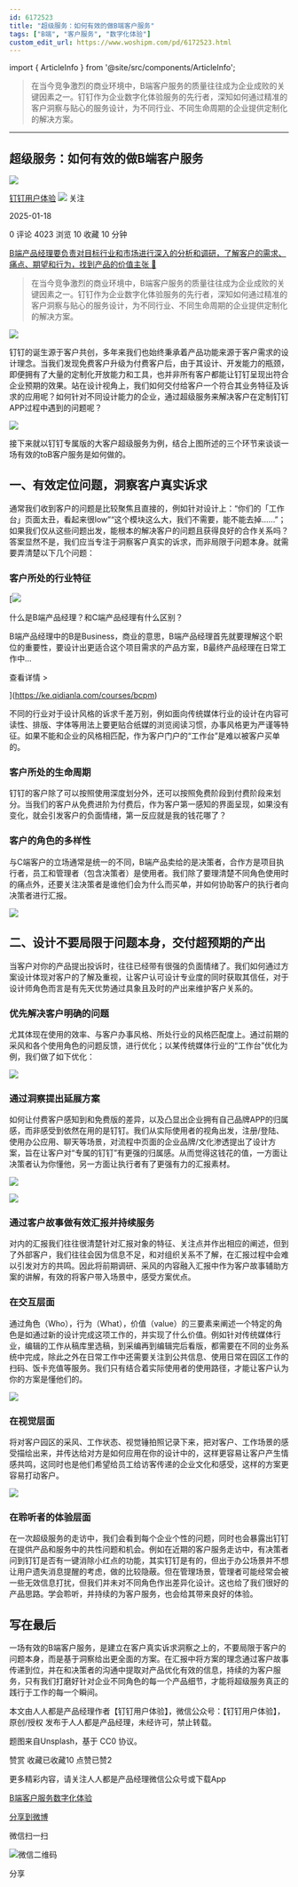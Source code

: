 ```yaml
---
id: 6172523
title: "超级服务：如何有效的做B端客户服务"
tags: ["B端", "客户服务", "数字化体验"]
custom_edit_url: https://www.woshipm.com/pd/6172523.html
---
```

import { ArticleInfo } from '@site/src/components/ArticleInfo';

<ArticleInfo
    author="钉钉用户体验"
    authorLink="https://www.woshipm.com/u/1578939"
    published="2025-01-18"
    views={4023}
    comments={0}
    collects={10}
/>

> 在当今竞争激烈的商业环境中，B端客户服务的质量往往成为企业成败的关键因素之一。钉钉作为企业数字化体验服务的先行者，深知如何通过精准的客户洞察与贴心的服务设计，为不同行业、不同生命周期的企业提供定制化的解决方案。

---

## 超级服务：如何有效的做B端客户服务

[![](https://static.woshipm.com/view/woshipm_api_def_20240426170607_3398.png?imageView2/1/w/72/h/72/q/100)](https://www.woshipm.com/u/1578939)

[钉钉用户体验](https://www.woshipm.com/u/1578939) ![](https://static.woshipm.com/tag/1101_1@2x.png) 关注

2025-01-18

0 评论 4023 浏览 10 收藏 10 分钟

[B端产品经理要负责对目标行业和市场进行深入的分析和调研，了解客户的需求、痛点、期望和行为，找到产品的价值主张 🔗](https://ke.qidianla.com/courses/bcpm)

> 在当今竞争激烈的商业环境中，B端客户服务的质量往往成为企业成败的关键因素之一。钉钉作为企业数字化体验服务的先行者，深知如何通过精准的客户洞察与贴心的服务设计，为不同行业、不同生命周期的企业提供定制化的解决方案。

![](https://image.woshipm.com/2023/04/14/7cac432c-da8e-11ed-a86f-00163e0b5ff3.jpg)

钉钉的诞生源于客户共创，多年来我们也始终秉承着产品功能来源于客户需求的设计理念。当我们发现免费客户升级为付费客户后，由于其设计、开发能力的瓶颈，即便拥有了大量的定制化开放能力和工具，也并非所有客户都能让钉钉呈现出符合企业预期的效果。站在设计视角上，我们如何交付给客户一个符合其业务特征及诉求的应用呢？如何针对不同设计能力的企业，通过超级服务来解决客户在定制钉钉APP过程中遇到的问题呢？

![](https://image.woshipm.com/2025/01/17/8dec3060-d4b6-11ef-af35-00163e09d72f.png)

接下来就以钉钉专属版的大客户超级服务为例，结合上图所述的三个环节来谈谈一场有效的toB客户服务是如何做的。

## 一、有效定位问题，洞察客户真实诉求

通常我们收到客户的问题是比较聚焦且直接的，例如针对设计上：“你们的「工作台」页面太丑，看起来很low”“这个模块这么大，我们不需要，能不能去掉……”；如果我们仅从这些问题出发，能根本的解决客户的问题且获得良好的合作关系吗？答案显然不是，我们应当专注于洞察客户真实的诉求，而非局限于问题本身。就需要弄清楚以下几个问题：

### 客户所处的行业特征

[![](https://image.woshipm.com/2023/07/27/6f50fd24-2c7f-11ee-875d-00163e0b5ff3.png)

什么是B端产品经理？和C端产品经理有什么区别？

B端产品经理中的B是Business，商业的意思，B端产品经理首先就要理解这个职位的重要性，要设计出更适合这个项目需求的产品方案，B最终产品经理在日常工作中...

查看详情 >

](https://ke.qidianla.com/courses/bcpm)

不同的行业对于设计风格的诉求千差万别，例如面向传统媒体行业的设计在内容可读性、排版、字体等用法上要更贴合纸媒的浏览阅读习惯，办事风格更为严谨等特征。如果不能和企业的风格相匹配，作为客户门户的“工作台”是难以被客户买单的。

### 客户所处的生命周期

钉钉的客户除了可以按照使用深度划分外，还可以按照免费阶段到付费阶段来划分。当我们的客户从免费进阶为付费后，作为客户第一感知的界面呈现，如果没有变化，就会引发客户的负面情绪，第一反应就是我的钱花哪了？

### 客户的角色的多样性

与C端客户的立场通常是统一的不同，B端产品卖给的是决策者，合作方是项目执行者，员工和管理者（包含决策者）是使用者。我们除了要理清楚不同角色使用时的痛点外，还要关注决策者是谁他们会为什么而买单，并如何协助客户的执行者向决策者进行汇报。

![](https://image.woshipm.com/2025/01/17/8e8dd47e-d4b6-11ef-af35-00163e09d72f.png)

## 二、设计不要局限于问题本身，交付超预期的产出

当客户对你的产品提出投诉时，往往已经带有很强的负面情绪了。我们如何通过方案设计体现对客户的了解及重视，让客户认可设计专业度的同时获取其信任，对于设计师角色而言是有先天优势通过具象且及时的产出来维护客户关系的。

### 优先解决客户明确的问题

尤其体现在使用的效率、与客户办事风格、所处行业的风格匹配度上。通过前期的采风和各个使用角色的问题反馈，进行优化；以某传统媒体行业的“工作台”优化为例，我们做了如下优化：

![](https://image.woshipm.com/2025/01/17/8f19be94-d4b6-11ef-af35-00163e09d72f.png)

### 通过洞察提出延展方案

如何让付费客户感知到和免费版的差异，以及凸显出企业拥有自己品牌APP的归属感，而非感受到依然在用的是钉钉。我们从实际使用者的视角出发，注册/登陆、使用办公应用、聊天等场景，对流程中页面的企业品牌/文化渗透提出了设计方案，旨在让客户对“专属的钉钉”有更强的归属感。从而觉得这钱花的值，一方面让决策者认为你懂他，另一方面让执行者有了更强有力的汇报素材。

![](https://image.woshipm.com/2025/01/17/8fbebdae-d4b6-11ef-af35-00163e09d72f.png)

![](https://image.woshipm.com/2025/01/17/9057b892-d4b6-11ef-af35-00163e09d72f.png)

### 通过客户故事做有效汇报并持续服务

对内的汇报我们往往很清楚针对汇报对象的特征、关注点并作出相应的阐述，但到了外部客户，我们往往会因为信息不足，和对组织关系不了解，在汇报过程中会难以引发对方的共鸣。因此将前期调研、采风的内容融入汇报中作为客户故事辅助方案的讲解，有效的将客户带入场景中，感受方案优点。

### 在交互层面

通过角色（Who），行为（What），价值（value）的三要素来阐述一个特定的角色是如通过新的设计完成这项工作的，并实现了什么价值。例如针对传统媒体行业，编辑的工作从稿库里选稿，到采编再到编辑完后看版，都需要在不同的业务系统中完成，除此之外在日常工作中还需要关注到公共信息、使用日常在园区工作的扫码、饭卡充值等服务。我们只有结合着实际使用者的使用路径，才能让客户认为你的方案是懂他们的。

![](https://image.woshipm.com/2025/01/17/913043a6-d4b6-11ef-af35-00163e09d72f.png)

### 在视觉层面

将对客户园区的采风、工作状态、视觉锤拍照记录下来，把对客户、工作场景的感受描绘出来，并传达给对方是如何应用在你的设计中的，这样更容易让客户产生情感共鸣，这同时也是他们希望给员工给访客传递的企业文化和感受，这样的方案更容易打动客户。

![](https://image.woshipm.com/2025/01/17/91c5865a-d4b6-11ef-af35-00163e09d72f.png)

### 在聆听者的体验层面

在一次超级服务的走访中，我们会看到每个企业个性的问题，同时也会暴露出钉钉在提供产品和服务中的共性问题和机会。例如在近期的客户服务走访中，有决策者问到钉钉是否有一键消除小红点的功能，其实钉钉是有的，但出于办公场景并不想让用户遗失消息提醒的考虑，做的比较隐蔽。但在管理场景，管理者可能经常会被一些无效信息打扰，但我们并未对不同角色作出差异化设计。这也给了我们很好的产品思路。学会聆听，并持续的为客户服务，也会给其带来良好的体验。

## 写在最后

一场有效的B端客户服务，是建立在客户真实诉求洞察之上的，不要局限于客户的问题本身，而是基于洞察给出更全面的方案。在汇报中将方案的理念通过客户故事传递到位，并在和决策者的沟通中提取对产品优化有效的信息，持续的为客户服务，只有我们打磨好针对企业不同角色的每一个产品细节，才能将超级服务真正的践行于工作的每一个瞬间。

本文由人人都是产品经理作者【钉钉用户体验】，微信公众号：【钉钉用户体验】，原创/授权 发布于人人都是产品经理，未经许可，禁止转载。

题图来自Unsplash，基于 CC0 协议。

赞赏 收藏已收藏10 点赞已赞2

更多精彩内容，请关注人人都是产品经理微信公众号或下载App

[B端](https://www.woshipm.com/tag/b%e7%ab%af)[客户服务](https://www.woshipm.com/tag/%e5%ae%a2%e6%88%b7%e6%9c%8d%e5%8a%a1)[数字化体验](https://www.woshipm.com/tag/%e6%95%b0%e5%ad%97%e5%8c%96%e4%bd%93%e9%aa%8c)

[分享到微博](https://service.weibo.com/share/share.php?appkey=2775287854&title=超级服务：如何有效的做B端客户服务&url=https://www.woshipm.com/pd/6172523.html&pic=https://image.woshipm.com/2023/04/14/7cac432c-da8e-11ed-a86f-00163e0b5ff3.jpg)

微信扫一扫

![微信二维码](https://api.pwmqr.com/qrcode/create/?url=https://www.woshipm.com/pd/6172523.html)

分享